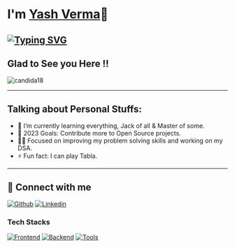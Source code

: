 # I'm [Yash Verma](https://github.com/okyash007)👋

## [![Typing SVG](https://readme-typing-svg.demolab.com?font=Fira+Code&pause=1000&width=435&lines=I'm+a+Full+Stack+Web+Developer;I'm+a+Techie+Nerd)](https://git.io/typing-svg)


##  Glad to See you Here !!

<p align="left"> <img src="https://komarev.com/ghpvc/?username=okyash007&label=Yash's%20Profile%20Views%20&color=dc143c&style=plastic" alt="candida18" /> </p>
<hr/>


## Talking about Personal Stuffs:

- 🌱 I’m currently learning everything, Jack of all & Master of some.
- 🥅 2023 Goals: Contribute more to Open Source projects.
- 🧑‍💻 Focused on improving my problem solving skills and working on my DSA.
- ⚡ Fun fact: I can play Tabla.
<!-- - 👯 I’m looking for good Full-Stack Developer job opportunities. -->

<hr/>

## 🚀 Connect with me
[![Github](https://skillicons.dev/icons?i=github)](https://github.com/okyash007)
[![Linkedin](https://skillicons.dev/icons?i=linkedin)](https://www.linkedin.com/in/okyash007)


### Tech Stacks
[![Frontend](https://skillicons.dev/icons?i=html,css,bootstrap,tailwind,js,ts,react,redux)](https://github.com/okyash007)
[![Backend](https://skillicons.dev/icons?i=nodejs,express,mongo,mysql,firebase,aws,gcp)](https://github.com/okyash007)
[![Tools](https://skillicons.dev/icons?i=git,github,linux,docker,vscode,idea)](https://github.com/okyash007)
